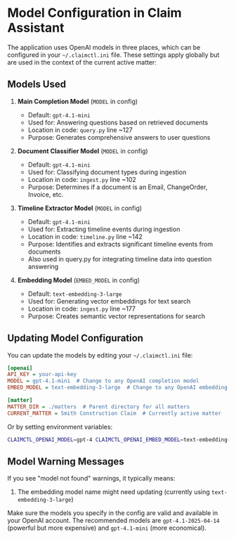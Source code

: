 # Model Configuration in Claim Assistant

The application uses OpenAI models in three places, which can be configured in your `~/.claimctl.ini` file. These settings apply globally but are used in the context of the current active matter:

## Models Used

1. **Main Completion Model** (`MODEL` in config)
   - Default: `gpt-4.1-mini`
   - Used for: Answering questions based on retrieved documents
   - Location in code: `query.py` line ~127
   - Purpose: Generates comprehensive answers to user questions

2. **Document Classifier Model** (`MODEL` in config)
   - Default: `gpt-4.1-mini`
   - Used for: Classifying document types during ingestion
   - Location in code: `ingest.py` line ~102
   - Purpose: Determines if a document is an Email, ChangeOrder, Invoice, etc.

3. **Timeline Extractor Model** (`MODEL` in config)
   - Default: `gpt-4.1-mini`
   - Used for: Extracting timeline events during ingestion
   - Location in code: `timeline.py` line ~142
   - Purpose: Identifies and extracts significant timeline events from documents
   - Also used in query.py for integrating timeline data into question answering

4. **Embedding Model** (`EMBED_MODEL` in config)
   - Default: `text-embedding-3-large`
   - Used for: Generating vector embeddings for text search
   - Location in code: `ingest.py` line ~177
   - Purpose: Creates semantic vector representations for search

## Updating Model Configuration

You can update the models by editing your `~/.claimctl.ini` file:

```ini
[openai]
API_KEY = your-api-key
MODEL = gpt-4.1-mini  # Change to any OpenAI completion model
EMBED_MODEL = text-embedding-3-large  # Change to any OpenAI embedding model

[matter]
MATTER_DIR = ./matters  # Parent directory for all matters
CURRENT_MATTER = Smith Construction Claim  # Currently active matter
```

Or by setting environment variables:

```bash
CLAIMCTL_OPENAI_MODEL=gpt-4 CLAIMCTL_OPENAI_EMBED_MODEL=text-embedding-3-large python -m claimctl.cli ask "..."
```

## Model Warning Messages

If you see "model not found" warnings, it typically means:

1. The embedding model name might need updating (currently using `text-embedding-3-large`)

Make sure the models you specify in the config are valid and available in your OpenAI account. The recommended models are `gpt-4.1-2025-04-14` (powerful but more expensive) and `gpt-4.1-mini` (more economical).